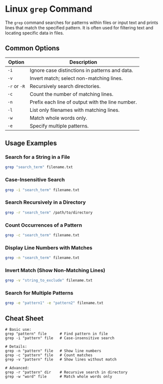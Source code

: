 # Linux `grep` Command

The `grep` command searches for patterns within files or input text and prints lines that match the specified pattern. It is often used for filtering text and locating specific data in files.

## Common Options

| Option       | Description                                        |
|--------------|----------------------------------------------------|
| `-i`         | Ignore case distinctions in patterns and data.     |
| `-v`         | Invert match; select non-matching lines.           |
| `-r` or `-R` | Recursively search directories.                    |
| `-c`         | Count the number of matching lines.                |
| `-n`         | Prefix each line of output with the line number.   |
| `-l`         | List only filenames with matching lines.           |
| `-w`         | Match whole words only.                            |
| `-e`         | Specify multiple patterns.                         |

## Usage Examples

### Search for a String in a File
```bash
grep "search_term" filename.txt
```

### Case-Insensitive Search
```bash
grep -i "search_term" filename.txt
```

### Search Recursively in a Directory
```bash
grep -r "search_term" /path/to/directory
```

### Count Occurrences of a Pattern
```bash
grep -c "search_term" filename.txt
```

### Display Line Numbers with Matches
```bash
grep -n "search_term" filename.txt
```

### Invert Match (Show Non-Matching Lines)
```bash
grep -v "string_to_exclude" filename.txt
```

### Search for Multiple Patterns
```bash
grep -e "pattern1" -e "pattern2" filename.txt
```

## Cheat Sheet

```
# Basic use:
grep "pattern" file      # Find pattern in file
grep -i "pattern" file   # Case-insensitive search

# Details:
grep -n "pattern" file   # Show line numbers
grep -c "pattern" file   # Count matches
grep -v "pattern" file   # Show lines without match

# Advanced:
grep -r "pattern" dir    # Recursive search in directory
grep -w "word" file      # Match whole words only
```
